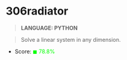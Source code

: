 # 306radiator

> __LANGUAGE: PYTHON__

> Solve a linear system in any dimension.

* Score: <span style="color:rgb(0, 255,0)">&#9724; 78.8% </span>
